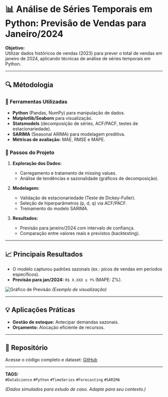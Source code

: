 # 📊 Análise de Séries Temporais em Python: Previsão de Vendas para Janeiro/2024  

**Objetivo:**  
Utilizar dados históricos de vendas (2023) para prever o total de vendas em janeiro de 2024, aplicando técnicas de análise de séries temporais em Python.  

---  

## 🔍 Métodologia  

### 📌 Ferramentas Utilizadas  
- **Python** (Pandas, NumPy) para manipulação de dados.  
- **Matplotlib/Seaborn** para visualização.  
- **Statsmodels** (decomposição de séries, ACF/PACF, testes de estacionariedade).  
- **SARIMA** (Seasonal ARIMA) para modelagem preditiva.  
- **Métricas de avaliação:** MAE, RMSE e MAPE.  

### 📌 Passos do Projeto  
1. **Exploração dos Dados:**  
   - Carregamento e tratamento de missing values.  
   - Análise de tendências e sazonalidade (gráficos de decomposição).  

2. **Modelagem:**  
   - Validação de estacionariedade (Teste de Dickey-Fuller).  
   - Seleção de hiperparâmetros (p, d, q) via ACF/PACF.  
   - Treinamento do modelo SARIMA.  

3. **Resultados:**  
   - Previsão para janeiro/2024 com intervalo de confiança.  
   - Comparação entre valores reais e previstos (backtesting).  

---  

## 📈 Principais Resultados  
- O modelo capturou padrões sazonais (ex.: picos de vendas em períodos específicos).  
- **Previsão para jan/2024:** `R$ X.XXX ± Y%` (MAPE: Z%).  

![Gráfico de Previsão]( ) *(Exemplo de visualização)*  

---  

## 💡 Aplicações Práticas  
- **Gestão de estoque:** Antecipar demandas sazonais.  
- **Orçamento:** Alocação eficiente de recursos.  

---  

## 🔗 Repositório  
Acesse o código completo e dataset: [GitHub](https://github.com/seu-usuario/nome-do-repositorio)  

---  

**TAGS:**  
`#DataScience` `#Python` `#TimeSeries` `#Forecasting` `#SARIMA`  

*(Dados simulados para estudo de caso. Adapte para seu contexto.)*  
